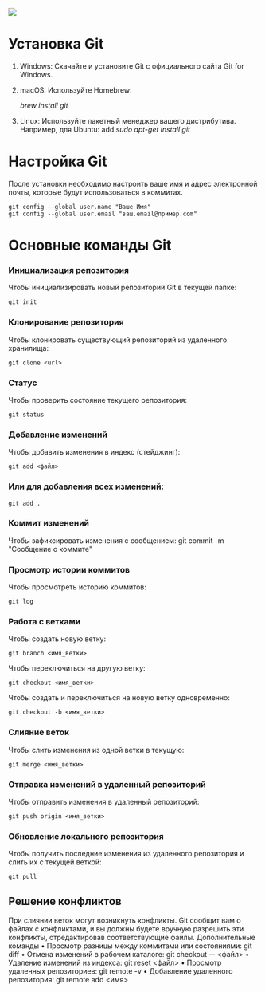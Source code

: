![](https://github.githubassets.com/assets/git-commit-199ab3f3f652.png)
# Установка Git
1.	Windows: Скачайте и установите Git с официального сайта Git for Windows.
2.	macOS: Используйте Homebrew:

    *brew install git*

3.	Linux: Используйте пакетный менеджер вашего дистрибутива. Например, для Ubuntu:
add
    *sudo apt-get install git*

# Настройка Git

После установки необходимо настроить ваше имя и адрес электронной почты, которые будут использоваться в коммитах.

    git config --global user.name "Ваше Имя"
    git config --global user.email "ваш.email@пример.com"


# Основные команды Git

### Инициализация репозитория
Чтобы инициализировать новый репозиторий Git в текущей папке:

    git init
### Клонирование репозитория
Чтобы клонировать существующий репозиторий из удаленного хранилища:

    git clone <url>

### Статус
Чтобы проверить состояние текущего репозитория:

    git status

### Добавление изменений
Чтобы добавить изменения в индекс (стейджинг):

    git add <файл>

### Или для добавления всех изменений:
    git add .
### Коммит изменений

Чтобы зафиксировать изменения с сообщением:
    git commit -m "Сообщение о коммите"
### Просмотр истории коммитов
Чтобы просмотреть историю коммитов:

    git log

### Работа с ветками
Чтобы создать новую ветку:

    git branch <имя_ветки>
Чтобы переключиться на другую ветку:

    git checkout <имя_ветки>
Чтобы создать и переключиться на новую ветку одновременно:

    git checkout -b <имя_ветки>
### Слияние веток
Чтобы слить изменения из одной ветки в текущую:

    git merge <имя_ветки>
### Отправка изменений в удаленный репозиторий
Чтобы отправить изменения в удаленный репозиторий:

    git push origin <имя_ветки>
### Обновление локального репозитория
Чтобы получить последние изменения из удаленного репозитория и слить их с текущей веткой:

    git pull
## Решение конфликтов
При слиянии веток могут возникнуть конфликты. Git сообщит вам о файлах с конфликтами, и вы должны будете вручную разрешить эти конфликты, отредактировав соответствующие файлы.
Дополнительные команды
•	Просмотр разницы между коммитами или состояниями: git diff
•	Отмена изменений в рабочем каталоге: git checkout -- <файл>
•	Удаление изменений из индекса: git reset <файл>
•	Просмотр удаленных репозиториев: git remote -v
•	Добавление удаленного репозитория: git remote add <имя> 